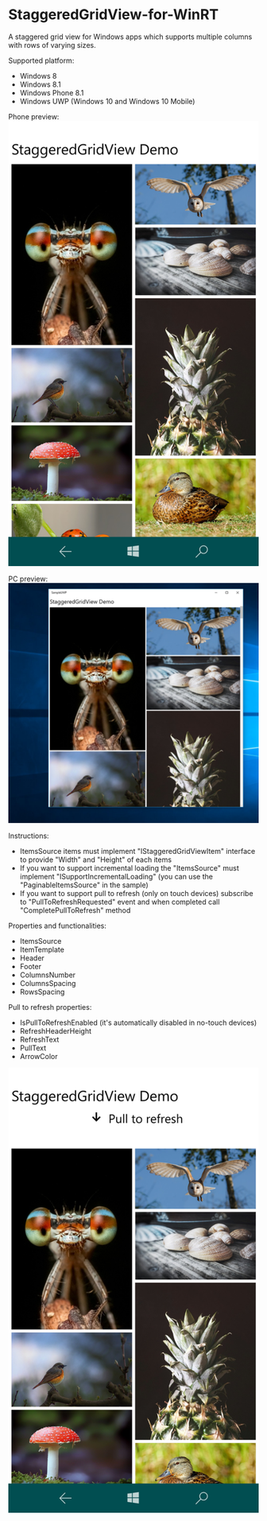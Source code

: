 # StaggeredGridView-for-WinRT
A staggered grid view for Windows apps which supports multiple columns with rows of varying sizes.

Supported platform:
- Windows 8
- Windows 8.1
- Windows Phone 8.1
- Windows UWP (Windows 10 and Windows 10 Mobile)

Phone preview:
![Preview of how it looks on PC](StaggeredGridView-PhoneSample.png?raw=true "Preview of how it looks on PC")

PC preview:
![Preview of how it looks on PC](StaggeredGridView-PCSample.png?raw=true "Preview of how it looks on PC")


Instructions:
- ItemsSource items must implement "IStaggeredGridViewItem" interface to provide "Width" and "Height" of each items
- If you want to support incremental loading the "ItemsSource" must implement "ISupportIncrementalLoading" (you can use the "PaginableItemsSource" in the sample)
- If you want to support pull to refresh (only on touch devices) subscribe to "PullToRefreshRequested" event and when completed call "CompletePullToRefresh" method

Properties and functionalities:
- ItemsSource
- ItemTemplate
- Header
- Footer
- ColumnsNumber
- ColumnsSpacing
- RowsSpacing

Pull to refresh properties:
- IsPullToRefreshEnabled	(it's automatically disabled in no-touch devices)
- RefreshHeaderHeight
- RefreshText
- PullText
- ArrowColor

![Preview of pull to refresh](PullToRefreshSample.png?raw=true "Preview of pull to refresh")